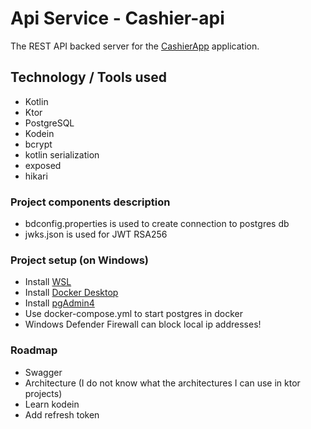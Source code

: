 # Api Service - Cashier-api

The REST API backed server for the [CashierApp](https://github.com/Grigoriym/Cashier) application.

## Technology / Tools used
- Kotlin
- Ktor
- PostgreSQL
- Kodein
- bcrypt
- kotlin serialization
- exposed
- hikari

### Project components description

- bdconfig.properties is used to create connection to postgres db
- jwks.json is used for JWT RSA256

### Project setup (on Windows)

- Install [WSL](https://docs.microsoft.com/en-us/windows/wsl/install-manual)
- Install [Docker Desktop](https://www.docker.com/products/docker-desktop)
- Install [pgAdmin4](https://www.pgadmin.org/)
- Use docker-compose.yml to start postgres in docker
- Windows Defender Firewall can block local ip addresses!

### Roadmap
- Swagger
- Architecture (I do not know what the architectures I can use in ktor projects)
- Learn kodein
- Add refresh token